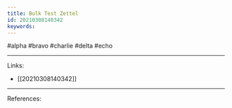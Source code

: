 ```yaml
---
title: Bulk Test Zettel
id: 20210308140342
keywords:
---
```

#alpha #bravo #charlie #delta #echo

---
Links:

- [[20210308140342]]

---
References:
